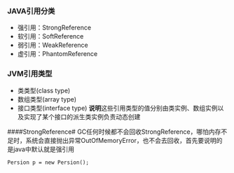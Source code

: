 ### JAVA引用分类 ###
+ 强引用：StrongReference
+ 软引用：SoftReference
+ 弱引用：WeakReference
+ 虚引用：PhantomReference

### JVM引用类型 ###
+ 类类型(class type)
+ 数组类型(array type)
+ 接口类型(interface type)
**说明**这些引用类型的值分别由类实例、数组实例以及实现了某个接口的派生类实例负责动态创建

####StrongReference#
GC任何时候都不会回收StrongReference，哪怕内存不足时，系统会直接抛出异常OutOfMemoryError，也不会去回收，首先要说明的是java中默认就是强引用
```
Persion p = new Persion();
```
